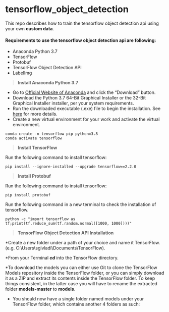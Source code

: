 # tensorflow_object_detection
This repo describes how to train the tensorflow object detection api using your own **custom data**.

#### Requirements to use the tensorflow object detection api are following:
* Anaconda Python 3.7
* TensorFlow
* Protobuf
* TensorFlow Object Detection API
* LabelImg

  

> **Install Anaconda Python 3.7**

* Go to [Official Website of Anaconda](https://www.anaconda.com/products/individual) and click the “Download” button.
* Download the Python 3.7 64-Bit Graphical Installer or the 32-Bit Graphical Installer installer, per your system requirements.
* Run the downloaded executable (.exe) file to begin the installation. See [here](https://docs.anaconda.com/free/anaconda/install/windows/) for more details.
* Create a new virtual environment for your work and activate the virtual environment.
```
conda create -n tensorflow pip python=3.8
conda activate tensorflow
```

> **Install TensorFlow**

Run the following command to install tensorflow:
```
pip install --ignore-installed --upgrade tensorflow==2.2.0
```

> **Install Protobuf**

Run the following command to install tensorflow:
```
pip install protobuf
```

Run the following command in a new terminal to check the installation of tensorflow.
```
python -c "import tensorflow as tf;print(tf.reduce_sum(tf.random.normal([1000, 1000])))"
```

> **TensorFlow Object Detection API Installation**

*Create a new folder under a path of your choice and name it TensorFlow. (e.g. C:\Users\sglvladi\Documents\TensorFlow).

*From your Terminal **_cd_** into the TensorFlow directory.

*To download the models you can either use Git to clone the TensorFlow Models repository inside the TensorFlow folder, or you can simply download it as a ZIP and extract its contents inside the TensorFlow folder. To keep things consistent, in the latter case you will have to rename the extracted folder **models-master** to **models**.

* You should now have a single folder named models under your TensorFlow folder, which contains another 4 folders as such:

